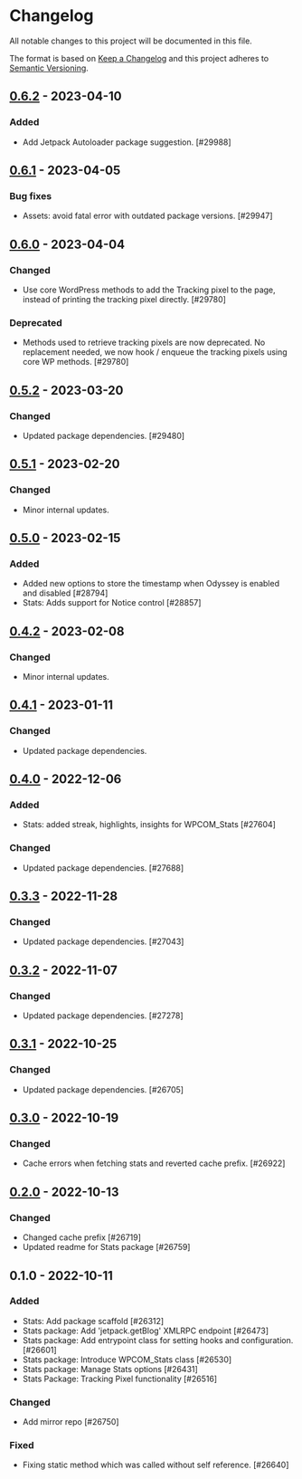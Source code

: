 # Changelog

All notable changes to this project will be documented in this file.

The format is based on [Keep a Changelog](https://keepachangelog.com/en/1.0.0/)
and this project adheres to [Semantic Versioning](https://semver.org/spec/v2.0.0.html).

## [0.6.2] - 2023-04-10
### Added
- Add Jetpack Autoloader package suggestion. [#29988]

## [0.6.1] - 2023-04-05
### Bug fixes
- Assets: avoid fatal error with outdated package versions. [#29947]

## [0.6.0] - 2023-04-04
### Changed
- Use core WordPress methods to add the Tracking pixel to the page, instead of printing the tracking pixel directly. [#29780]

### Deprecated
- Methods used to retrieve tracking pixels are now deprecated. No replacement needed, we now hook / enqueue the tracking pixels using core WP methods. [#29780]

## [0.5.2] - 2023-03-20
### Changed
- Updated package dependencies. [#29480]

## [0.5.1] - 2023-02-20
### Changed
- Minor internal updates.

## [0.5.0] - 2023-02-15
### Added
- Added new options to store the timestamp when Odyssey is enabled and disabled [#28794]
- Stats: Adds support for Notice control [#28857]

## [0.4.2] - 2023-02-08
### Changed
- Minor internal updates.

## [0.4.1] - 2023-01-11
### Changed
- Updated package dependencies.

## [0.4.0] - 2022-12-06
### Added
- Stats: added streak, highlights, insights for WPCOM_Stats [#27604]

### Changed
- Updated package dependencies. [#27688]

## [0.3.3] - 2022-11-28
### Changed
- Updated package dependencies. [#27043]

## [0.3.2] - 2022-11-07
### Changed
- Updated package dependencies. [#27278]

## [0.3.1] - 2022-10-25
### Changed
- Updated package dependencies. [#26705]

## [0.3.0] - 2022-10-19
### Changed
- Cache errors when fetching stats and reverted cache prefix. [#26922]

## [0.2.0] - 2022-10-13
### Changed
- Changed cache prefix [#26719]
- Updated readme for Stats package [#26759]

## 0.1.0 - 2022-10-11
### Added
- Stats: Add package scaffold [#26312]
- Stats package: Add 'jetpack.getBlog' XMLRPC endpoint [#26473]
- Stats package: Add entrypoint class for setting hooks and configuration. [#26601]
- Stats package: Introduce WPCOM_Stats class [#26530]
- Stats package: Manage Stats options [#26431]
- Stats Package: Tracking Pixel functionality [#26516]

### Changed
- Add mirror repo [#26750]

### Fixed
- Fixing static method which was called without self reference. [#26640]

[0.6.2]: https://github.com/Automattic/jetpack-stats/compare/v0.6.1...v0.6.2
[0.6.1]: https://github.com/Automattic/jetpack-stats/compare/v0.6.0...v0.6.1
[0.6.0]: https://github.com/Automattic/jetpack-stats/compare/v0.5.2...v0.6.0
[0.5.2]: https://github.com/Automattic/jetpack-stats/compare/v0.5.1...v0.5.2
[0.5.1]: https://github.com/Automattic/jetpack-stats/compare/v0.5.0...v0.5.1
[0.5.0]: https://github.com/Automattic/jetpack-stats/compare/v0.4.2...v0.5.0
[0.4.2]: https://github.com/Automattic/jetpack-stats/compare/v0.4.1...v0.4.2
[0.4.1]: https://github.com/Automattic/jetpack-stats/compare/v0.4.0...v0.4.1
[0.4.0]: https://github.com/Automattic/jetpack-stats/compare/v0.3.3...v0.4.0
[0.3.3]: https://github.com/Automattic/jetpack-stats/compare/v0.3.2...v0.3.3
[0.3.2]: https://github.com/Automattic/jetpack-stats/compare/v0.3.1...v0.3.2
[0.3.1]: https://github.com/Automattic/jetpack-stats/compare/v0.3.0...v0.3.1
[0.3.0]: https://github.com/Automattic/jetpack-stats/compare/v0.2.0...v0.3.0
[0.2.0]: https://github.com/Automattic/jetpack-stats/compare/v0.1.0...v0.2.0
